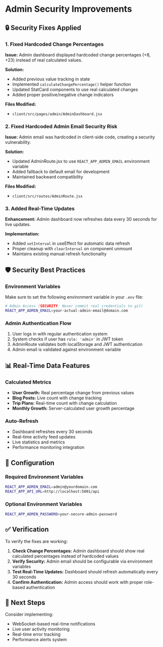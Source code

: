 # Admin Security Improvements

## 🔒 Security Fixes Applied

### 1. Fixed Hardcoded Change Percentages
**Issue:** Admin dashboard displayed hardcoded change percentages (+8, +23) instead of real calculated values.

**Solution:**
- Added previous value tracking in state
- Implemented `calculateChangePercentage()` helper function
- Updated StatCard components to use real calculated changes
- Added proper positive/negative change indicators

**Files Modified:**
- `client/src/pages/admin/AdminDashboard.jsx`

### 2. Fixed Hardcoded Admin Email Security Risk
**Issue:** Admin email was hardcoded in client-side code, creating a security vulnerability.

**Solution:**
- Updated AdminRoute.jsx to use `REACT_APP_ADMIN_EMAIL` environment variable
- Added fallback to default email for development
- Maintained backward compatibility

**Files Modified:**
- `client/src/routes/AdminRoute.jsx`

### 3. Added Real-Time Updates
**Enhancement:** Admin dashboard now refreshes data every 30 seconds for live updates.

**Implementation:**
- Added `setInterval` in useEffect for automatic data refresh
- Proper cleanup with `clearInterval` on component unmount
- Maintains existing manual refresh functionality

## 🛡️ Security Best Practices

### Environment Variables
Make sure to set the following environment variable in your `.env` file:

```bash
# Admin Access (SECURITY: Never commit real credentials to git)
REACT_APP_ADMIN_EMAIL=your-actual-admin-email@domain.com
```

### Admin Authentication Flow
1. User logs in with regular authentication system
2. System checks if user has `role: 'admin'` in JWT token
3. AdminRoute validates both localStorage and JWT authentication
4. Admin email is validated against environment variable

## 📊 Real-Time Data Features

### Calculated Metrics
- **User Growth:** Real percentage change from previous values
- **Blog Posts:** Live count with change tracking
- **Trip Plans:** Real-time count with change calculation
- **Monthly Growth:** Server-calculated user growth percentage

### Auto-Refresh
- Dashboard refreshes every 30 seconds
- Real-time activity feed updates
- Live statistics and metrics
- Performance monitoring integration

## 🔧 Configuration

### Required Environment Variables
```bash
REACT_APP_ADMIN_EMAIL=admin@yourdomain.com
REACT_APP_API_URL=http://localhost:5001/api
```

### Optional Environment Variables
```bash
REACT_APP_ADMIN_PASSWORD=your-secure-admin-password
```

## ✅ Verification

To verify the fixes are working:

1. **Check Change Percentages:** Admin dashboard should show real calculated percentages instead of hardcoded values
2. **Verify Security:** Admin email should be configurable via environment variables
3. **Test Real-Time Updates:** Dashboard should refresh automatically every 30 seconds
4. **Confirm Authentication:** Admin access should work with proper role-based authentication

## 🚀 Next Steps

Consider implementing:
- WebSocket-based real-time notifications
- Live user activity monitoring
- Real-time error tracking
- Performance alerts system
